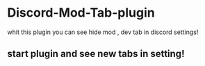 # Discord-Mod-Tab-plugin
whit this plugin you can see hide mod , dev tab in discord settings!

## start plugin and see new tabs in setting!

